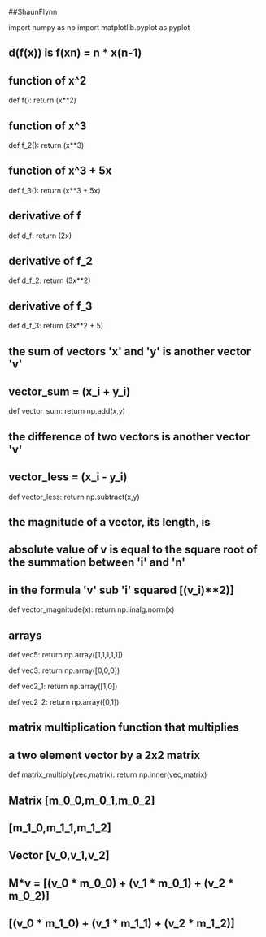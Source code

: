 ##ShaunFlynn

import numpy as np
import matplotlib.pyplot as pyplot

## d(f(x)) is f(x**n) = n * x**(n-1)
## function of x^2
def f():
    return (x**2)

## function of x^3
def f_2():
    return (x**3)

## function of x^3 + 5x
def f_3():
    return (x**3 + 5x)

## derivative of f
def d_f:
    return (2x)

## derivative of f_2
def d_f_2:
    return (3x**2)

## derivative of f_3
def d_f_3:
    return (3x**2 + 5)
 
## the sum of vectors 'x' and 'y' is another vector 'v'
## vector_sum = (x_i + y_i)
def vector_sum:
    return np.add(x,y)

## the difference of two vectors is another vector 'v'
## vector_less = (x_i - y_i)
def vector_less:
    return np.subtract(x,y)

## the magnitude of a vector, its length, is
## absolute value of v is equal to the square root of the summation between 'i' and 'n' 
## in the formula 'v' sub 'i' squared [(v_i)**2)]
def vector_magnitude(x):
    return np.linalg.norm(x)

## arrays

def vec5:
    return np.array([1,1,1,1,1])

def vec3:
    return np.array([0,0,0])

def vec2_1:
    return np.array([1,0])

def vec2_2:
    return np.array([0,1])

## matrix multiplication function that multiplies 
## a two element vector by a 2x2 matrix

def matrix_multiply(vec,matrix):
    return np.inner(vec,matrix)

## Matrix [m_0_0,m_0_1,m_0_2]
##        [m_1_0,m_1_1,m_1_2]
## Vector [v_0,v_1,v_2]
## M*v =  [(v_0 * m_0_0) + (v_1 * m_0_1) + (v_2 * m_0_2)]
##        [(v_0 * m_1_0) + (v_1 * m_1_1) + (v_2 * m_1_2)]


